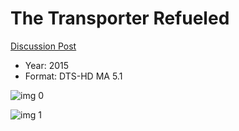 # The Transporter Refueled

[Discussion Post](https://www.avsforum.com/threads/bass-eq-for-filtered-movies.2995212/post-58332052)

* Year: 2015
* Format: DTS-HD MA 5.1

![img 0](https://i.imgur.com/Ja6PoaX.jpg)

![img 1](https://i.imgur.com/okAxZCA.jpg)

